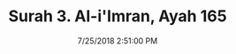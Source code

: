 ---
title       : "Surah 3. Al-i'Imran, Ayah 165"
date        : 7/25/2018 2:51:00 PM
draft       : false
type        : "quran"
layout      : "compare"
BookCode    : "CMP"
SurahNumber : "3"
AyahNumber  : "165"
TotalAyah   : "200"
---